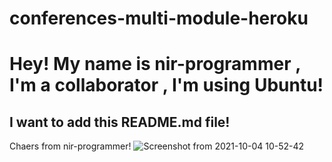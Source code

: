 # conferences-multi-module-heroku

# Hey! My name is nir-programmer , I'm a collaborator , I'm using Ubuntu!

## I want to add this README.md file!

Chaers from nir-programmer!
![Screenshot from 2021-10-04 10-52-42](https://user-images.githubusercontent.com/88897982/135814331-3c4cc6b4-67c8-450b-a8a2-5ba98627177e.png)
